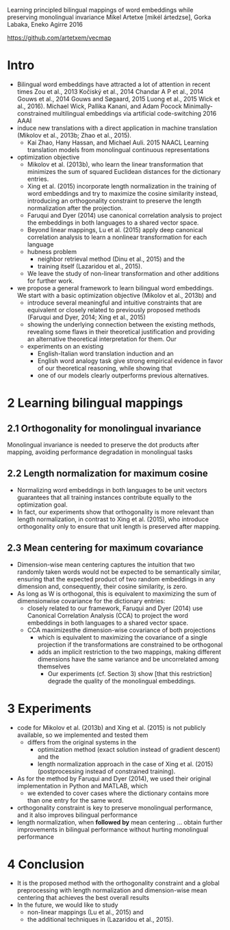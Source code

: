 Learning principled bilingual mappings of word embeddings 
  while preserving monolingual invariance
Mikel Artetxe [mikél ártedzse], Gorka Labaka, Eneko Agirre
2016

https://github.com/artetxem/vecmap

# Intro

* Bilingual word embeddings have attracted a lot of attention in recent times
  Zou et al., 2013
  Kočiský et al., 2014
  Chandar A P et al., 2014
  Gouws et al., 2014
  Gouws and Søgaard, 2015
  Luong et al., 2015
  Wick et al., 2016).
    Michael Wick, Pallika Kanani, and Adam Pocock
    Minimally-constrained multilingual embeddings 
      via artificial code-switching
    2016 AAAI
* induce new translations with a direct application in machine translation
  (Mikolov et al., 2013b; Zhao et al., 2015).
  * Kai Zhao, Hany Hassan, and Michael Auli. 
    2015 NAACL
    Learning translation models from monolingual continuous representations
* optimization objective
  * Mikolov et al.  (2013b), who learn the linear transformation that minimizes
    the sum of squared Euclidean distances for the dictionary entries.
  * Xing et al. (2015) incorporate length normalization in the training of word
    embeddings and try to maximize the cosine similarity instead,
    introducing an orthogonality constraint to preserve the length
    normalization after the projection.  
  * Faruqui and Dyer (2014) use canonical correlation analysis to project the
    embeddings in both languages to a shared vector space.
  * Beyond linear mappings, Lu et al. (2015) apply deep canonical correlation
    analysis to learn a nonlinear transformation for each language
  * hubness problem 
    * neighbor retrieval method (Dinu et al., 2015) and the 
    * training itself (Lazaridou et al., 2015).  
  * We leave the study of non-linear transformation and other additions for
    further work.
* we propose a general framework to learn bilingual word embeddings. We start
  with a basic optimization objective (Mikolov et al., 2013b) and 
  * introduce several meaningful and intuitive constraints that are equivalent
    or closely related to previously proposed methods (Faruqui and Dyer, 2014;
    Xing et al., 2015)
  * showing the underlying connection between the existing methods, revealing
    some flaws in their theoretical justification and providing an alternative
    theoretical interpretation for them. Our 
  * experiments on an existing 
    * English-Italian word translation induction and an 
    * English word analogy task give strong empirical evidence in favor of our
      theoretical reasoning, while showing that 
    * one of our models clearly outperforms previous alternatives.

# 2 Learning bilingual mappings

## 2.1 Orthogonality for monolingual invariance

Monolingual invariance is needed to preserve the dot products after mapping,
avoiding performance degradation in monolingual tasks

## 2.2 Length normalization for maximum cosine

* Normalizing word embeddings in both languages to be unit vectors guarantees
  that all training instances contribute equally to the optimization goal.
* In fact, our experiments show that orthogonality is more relevant than length
  normalization, in contrast to Xing et al. (2015), who introduce
  orthogonality only to ensure that unit length is preserved after mapping.

## 2.3 Mean centering for maximum covariance

* Dimension-wise mean centering captures the intuition that two randomly taken
  words would not be expected to be semantically similar, ensuring that the
  expected product of two random embeddings in any dimension and, consequently,
  their cosine similarity, is zero. 
* As long as W is orthogonal, this is equivalent to maximizing the sum of
  dimensionwise covariance for the dictionary entries: 
  * closely related to our framework, Faruqui and Dyer (2014) use Canonical
    Correlation Analysis (CCA) to project the word embeddings in both languages
    to a shared vector space.
  * CCA maximizesthe dimension-wise covariance of both projections 
    * which is equivalent to maximizing the covariance of a single projection
      if the transformations are constrained to be orthogonal
    * adds an implicit restriction to the two mappings, making different
      dimensions have the same variance and be uncorrelated among themselves
      * Our experiments (cf. Section 3) show [that this restriction] degrade
        the quality of the monolingual embeddings. 

# 3 Experiments

* code for Mikolov et al. (2013b) and Xing et al. (2015) is not publicly
  available, so we implemented and tested them
  * differs from the original systems in the 
    * optimization method (exact solution instead of gradient descent) and the
    * length normalization approach in the case of Xing et al. (2015)
      (postprocessing instead of constrained training). 
* As for the method by Faruqui and Dyer (2014), we used their original
  implementation in Python and MATLAB, which 
  * we extended to cover cases where the dictionary contains more than one
    entry for the same word.
* orthogonality constraint is key to preserve monolingual performance, and it
  also improves bilingual performance
* length normalization, when **followed by** mean centering ... obtain further
  improvements in bilingual performance without hurting monolingual performance 

# 4 Conclusion

* It is the proposed method with the orthogonality constraint and a global
  preprocessing with length normalization and dimension-wise mean centering
  that achieves the best overall results
* In the future, we would like to study 
  * non-linear mappings (Lu et al., 2015) and 
  * the additional techniques in (Lazaridou et al., 2015).
